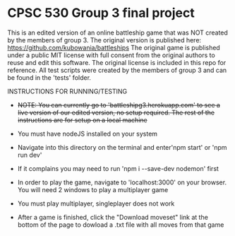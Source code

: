 # CPSC 530 Group 3 final project
This is an edited version of an online
battleship game that was NOT created by
the members of group 3. The original version
is published here: https://github.com/kubowania/battleships
The original game is published under a public MIT license
with full consent from the original authors to reuse and edit
this software. The original license is included in this repo for reference. All test scripts were created by the members of group 3 and can be found in the 'tests' folder.

INSTRUCTIONS FOR RUNNING/TESTING
 - ~~NOTE: You can currently go to 'battleshipg3.herokuapp.com' to see a live version of our edited version, no setup required. The rest of the instructions are for setup on a local machine~~

 - You must have nodeJS installed on your system
 - Navigate into this directory on the terminal and enter'npm start' or 'npm run dev' 
 - If it complains you may need to run 'npm i --save-dev nodemon' first
 - In order to play the game, navigate to 'localhost:3000' on your browser. You will need 2 windows to play a multiplayer game
 - You must play multiplayer, singleplayer does not work
 - After a game is finished, click the "Download moveset" link at the bottom of the page to dowload a .txt file with all moves from that game
